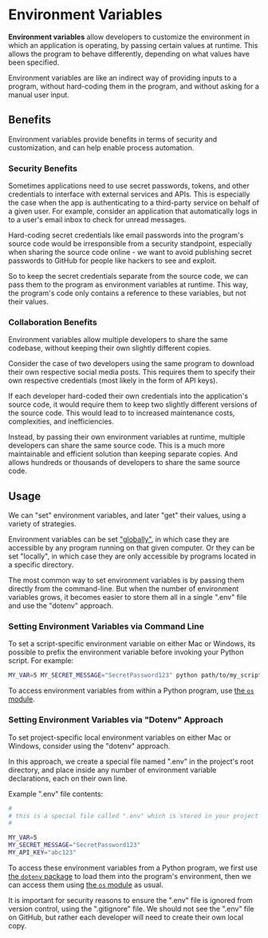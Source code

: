 # Environment Variables

**Environment variables** allow developers to customize the environment in which an application is operating, by passing certain values at runtime. This allows the program to behave differently, depending on what values have been specified.

Environment variables are like an indirect way of providing inputs to a program, without hard-coding them in the program, and without asking for a manual user input.

## Benefits

Environment variables provide benefits in terms of security and customization, and can help enable process automation.

### Security Benefits

Sometimes applications need to use secret passwords, tokens, and other credentials to interface with external services and APIs. This is especially the case when the app is authenticating to a third-party service on behalf of a given user. For example, consider an application that automatically logs in to a user's email inbox to check for unread messages.

Hard-coding secret credentials like email passwords into the program's source code would be irresponsible from a security standpoint, especially when sharing the source code online - we want to avoid publishing secret passwords to GitHub for people like hackers to see and exploit.

So to keep the secret credentials separate from the source code, we can pass them to the program as environment variables at runtime. This way, the program's code only contains a reference to these variables, but not their values.


### Collaboration Benefits


Environment variables allow multiple developers to share the same codebase, without keeping their own slightly different copies.

Consider the case of two developers using the same program to download their own respective social media posts. This requires them to specify their own respective credentials (most likely in the form of API keys).

If each developer hard-coded their own credentials into the application's source code, it would require them to keep two slightly different versions of the source code. This would lead to to increased maintenance costs, complexities, and inefficiencies.

Instead, by passing their own environment variables at runtime, multiple developers can share the same source code. This is a much more maintainable and efficient solution than keeping separate copies. And allows hundreds or thousands of developers to share the same source code.







## Usage

We can "set" environment variables, and later "get" their values, using a variety of strategies.

Environment variables can be set ["globally"](/accessing-globally.md), in which case they are accessible by any program running on that given computer. Or they can be set "locally", in which case they are only accessible by programs located in a specific directory.

The most common way to set environment variables is by passing them directly from the command-line. But when the number of environment variables grows, it becomes easier to store them all in a single ".env" file and use the "dotenv" approach.

### Setting Environment Variables via Command Line

To set a script-specific environment variable on either Mac or Windows, its possible to prefix the environment variable before invoking your Python script. For example:

```sh
MY_VAR=5 MY_SECRET_MESSAGE="SecretPassword123" python path/to/my_script.py
```

To access environment variables from within a Python program, use [the `os` module](/notes/python/modules/os.md#environment-variables).

### Setting Environment Variables via "Dotenv" Approach

To set project-specific local environment variables on either Mac or Windows, consider using the "dotenv" approach.

In this approach, we create a special file named ".env" in the project's root directory, and place inside any number of environment variable declarations, each on their own line.

Example ".env" file contents:

```sh
#
# this is a special file called ".env" which is stored in your project's root directory
#

MY_VAR=5
MY_SECRET_MESSAGE="SecretPassword123"
MY_API_KEY="abc123"
```

To access these environment variables from a Python program, we first use [the `dotenv` package](/notes/python/packages/dotenv.md) to load them into the program's environment, then we can access them using [the `os` module](/notes/python/modules/os.md#environment-variables) as usual.

It is important for security reasons to ensure the ".env" file is ignored from version control, using the ".gitignore" file. We should not see the ".env" file on GitHub, but rather each developer will need to create their own local copy.
